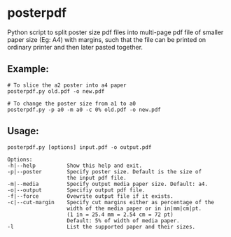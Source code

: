 # posterpdf
Python script to split poster size pdf files into multi-page pdf file of smaller paper size (Eg: A4) with margins, such that the file can be printed on ordinary printer and then later pasted together.

## Example:

    # To slice the a2 poster into a4 paper
    posterpdf.py old.pdf -o new.pdf

    # To change the poster size from a1 to a0
    posterpdf.py -p a0 -m a0 -c 0% old.pdf -o new.pdf

## Usage:

    posterpdf.py [options] input.pdf -o output.pdf

    Options:
    -h|--help          Show this help and exit.
    -p|--poster        Specify poster size. Default is the size of
                       the input pdf file.
    -m|--media         Specify output media paper size. Default: a4.
    -o|--output        Specifiy output pdf file.
    -f|--force         Ovewrite output file if it exists.
    -c|--cut-margin    Specify cut margins either as percentage of the
                       width of the media paper or in in|mm|cm|pt.
                       (1 in = 25.4 mm = 2.54 cm = 72 pt)
                       Default: 5% of width of media paper.
    -l                 List the supported paper and their sizes.
